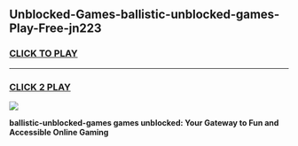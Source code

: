 
## Unblocked-Games-ballistic-unblocked-games-Play-Free-jn223
<h3>
<a href="https://premium76.site?title=ballistic-unblocked-games&ref=18A1">CLICK TO PLAY</a></h3>
<hr>

<h3>
<a href="https://premium76.site?title=ballistic-unblocked-games&ref=18A1">CLICK 2 PLAY</a>
  
</h3>

<a href="https://premium76.site?title=ballistic-unblocked-games&ref=18A1"><img src="https://clearcache.store/games.png"></a>


**ballistic-unblocked-games games unblocked: Your Gateway to Fun and Accessible Online Gaming**
